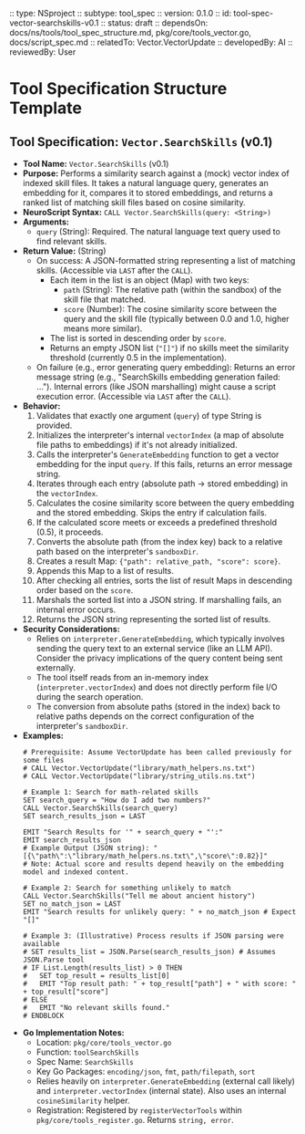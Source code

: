 :: type: NSproject
:: subtype: tool_spec
:: version: 0.1.0
:: id: tool-spec-vector-searchskills-v0.1
:: status: draft
:: dependsOn: docs/ns/tools/tool_spec_structure.md, pkg/core/tools_vector.go, docs/script_spec.md
:: relatedTo: Vector.VectorUpdate
:: developedBy: AI
:: reviewedBy: User

# Tool Specification Structure Template

## Tool Specification: `Vector.SearchSkills` (v0.1)

* **Tool Name:** `Vector.SearchSkills` (v0.1)
* **Purpose:** Performs a similarity search against a (mock) vector index of indexed skill files. It takes a natural language query, generates an embedding for it, compares it to stored embeddings, and returns a ranked list of matching skill files based on cosine similarity.
* **NeuroScript Syntax:** `CALL Vector.SearchSkills(query: <String>)`
* **Arguments:**
    * `query` (String): Required. The natural language text query used to find relevant skills.
* **Return Value:** (String)
    * On success: A JSON-formatted string representing a list of matching skills. (Accessible via `LAST` after the `CALL`).
        * Each item in the list is an object (Map) with two keys:
            * `path` (String): The relative path (within the sandbox) of the skill file that matched.
            * `score` (Number): The cosine similarity score between the query and the skill file (typically between 0.0 and 1.0, higher means more similar).
        * The list is sorted in descending order by `score`.
        * Returns an empty JSON list (`"[]"`) if no skills meet the similarity threshold (currently 0.5 in the implementation).
    * On failure (e.g., error generating query embedding): Returns an error message string (e.g., "SearchSkills embedding generation failed: ..."). Internal errors (like JSON marshalling) might cause a script execution error. (Accessible via `LAST` after the `CALL`).
* **Behavior:**
    1.  Validates that exactly one argument (`query`) of type String is provided.
    2.  Initializes the interpreter's internal `vectorIndex` (a map of absolute file paths to embeddings) if it's not already initialized.
    3.  Calls the interpreter's `GenerateEmbedding` function to get a vector embedding for the input `query`. If this fails, returns an error message string.
    4.  Iterates through each entry (absolute path -> stored embedding) in the `vectorIndex`.
    5.  Calculates the cosine similarity score between the query embedding and the stored embedding. Skips the entry if calculation fails.
    6.  If the calculated score meets or exceeds a predefined threshold (0.5), it proceeds.
    7.  Converts the absolute path (from the index key) back to a relative path based on the interpreter's `sandboxDir`.
    8.  Creates a result Map: `{"path": relative_path, "score": score}`.
    9.  Appends this Map to a list of results.
    10. After checking all entries, sorts the list of result Maps in descending order based on the `score`.
    11. Marshals the sorted list into a JSON string. If marshalling fails, an internal error occurs.
    12. Returns the JSON string representing the sorted list of results.
* **Security Considerations:**
    * Relies on `interpreter.GenerateEmbedding`, which typically involves sending the query text to an external service (like an LLM API). Consider the privacy implications of the query content being sent externally.
    * The tool itself reads from an in-memory index (`interpreter.vectorIndex`) and does not directly perform file I/O during the search operation.
    * The conversion from absolute paths (stored in the index) back to relative paths depends on the correct configuration of the interpreter's `sandboxDir`.
* **Examples:**
    ```neuroscript
    # Prerequisite: Assume VectorUpdate has been called previously for some files
    # CALL Vector.VectorUpdate("library/math_helpers.ns.txt")
    # CALL Vector.VectorUpdate("library/string_utils.ns.txt")

    # Example 1: Search for math-related skills
    SET search_query = "How do I add two numbers?"
    CALL Vector.SearchSkills(search_query)
    SET search_results_json = LAST

    EMIT "Search Results for '" + search_query + "':"
    EMIT search_results_json
    # Example Output (JSON string): "[{\"path\":\"library/math_helpers.ns.txt\",\"score\":0.82}]"
    # Note: Actual score and results depend heavily on the embedding model and indexed content.

    # Example 2: Search for something unlikely to match
    CALL Vector.SearchSkills("Tell me about ancient history")
    SET no_match_json = LAST
    EMIT "Search results for unlikely query: " + no_match_json # Expect "[]"

    # Example 3: (Illustrative) Process results if JSON parsing were available
    # SET results_list = JSON.Parse(search_results_json) # Assumes JSON.Parse tool
    # IF List.Length(results_list) > 0 THEN
    #   SET top_result = results_list[0]
    #   EMIT "Top result path: " + top_result["path"] + " with score: " + top_result["score"]
    # ELSE
    #   EMIT "No relevant skills found."
    # ENDBLOCK
    ```
* **Go Implementation Notes:**
    * Location: `pkg/core/tools_vector.go`
    * Function: `toolSearchSkills`
    * Spec Name: `SearchSkills`
    * Key Go Packages: `encoding/json`, `fmt`, `path/filepath`, `sort`
    * Relies heavily on `interpreter.GenerateEmbedding` (external call likely) and `interpreter.vectorIndex` (internal state). Also uses an internal `cosineSimilarity` helper.
    * Registration: Registered by `registerVectorTools` within `pkg/core/tools_register.go`. Returns `string, error`.